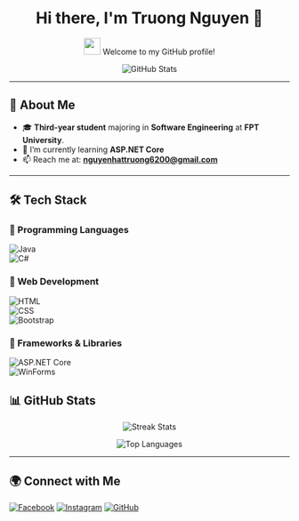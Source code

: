 <h1 align="center">Hi there, I'm Truong Nguyen 👋</h1>

<p align="center">
  <img src="https://media.giphy.com/media/hvRJCLFzcasrR4ia7z/giphy.gif" width="30">
  Welcome to my GitHub profile!
</p>

<p align="center">
  <img src="https://github-readme-stats.vercel.app/api?username=your-username&show_icons=true&theme=radical" alt="GitHub Stats" />
</p>

---

## 🚀 About Me  
- 🎓 **Third-year student** majoring in **Software Engineering** at **FPT University**.   
- 🌱 I’m currently learning **ASP.NET Core**  
- 📫 Reach me at: **nguyenhattruong6200@gmail.com**  

---

## 🛠️ Tech Stack  
### 🔹 Programming Languages  
![Java](https://img.shields.io/badge/-Java-007396?style=flat&logo=java&logoColor=white)  
![C#](https://img.shields.io/badge/-C%23-239120?style=flat&logo=c-sharp&logoColor=white)  

### 🔹 Web Development  
![HTML](https://img.shields.io/badge/-HTML5-E34F26?style=flat&logo=html5&logoColor=white)  
![CSS](https://img.shields.io/badge/-CSS3-1572B6?style=flat&logo=css3&logoColor=white)  
![Bootstrap](https://img.shields.io/badge/-Bootstrap-563D7C?style=flat&logo=bootstrap&logoColor=white)  

### 🔹 Frameworks & Libraries  
![ASP.NET Core](https://img.shields.io/badge/-ASP.NET%20Core-5C2D91?style=flat&logo=dotnet&logoColor=white)  
![WinForms](https://img.shields.io/badge/-WinForms-0078D6?style=flat&logo=windows&logoColor=white)  

## 📊 GitHub Stats  
<p align="center">
  <img src="https://github-readme-streak-stats.herokuapp.com/?user=your-username&theme=radical" alt="Streak Stats" />
</p>

<p align="center">
  <img src="https://github-readme-stats.vercel.app/api/top-langs/?username=your-username&layout=compact&theme=radical" alt="Top Languages" />
</p>

---

## 🌍 Connect with Me  
[![Facebook](https://img.shields.io/badge/-Facebook-1877F2?style=flat&logo=facebook&logoColor=white)]([https://www.facebook.com/your-profile](https://www.facebook.com/trgnguyn))  
[![Instagram](https://img.shields.io/badge/-Instagram-E4405F?style=flat&logo=instagram&logoColor=white)]([https://www.instagram.com/your-profile](https://www.instagram.com/tntrng._.004/))  
[![GitHub](https://img.shields.io/badge/-GitHub-181717?style=flat&logo=github&logoColor=white)](https://github.com/your-username)  
